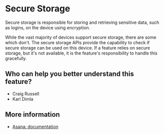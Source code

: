 # Secure Storage

Secure storage is responsible for storing and retrieving sensitive data, such as logins, on the device using encryption.

While the vast majority of devices support secure storage, there are some which don't. 
The secure storage APIs provide the capability to check if secure storage can be used on this device. 
If a feature relies on secure storage, but it's not available, it is the feature's responsibility to handle this gracefully. 

## Who can help you better understand this feature?
- Craig Russell
- Karl Dimla

## More information
- [Asana: documentation](https://app.asana.com/0/0/1202486288441738/f)